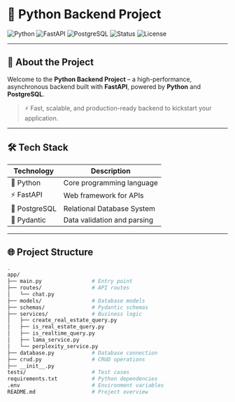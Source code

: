 # 🚀 Python Backend Project

![Python](https://img.shields.io/badge/Python-3.11-blue?logo=python&logoColor=white)
![FastAPI](https://img.shields.io/badge/FastAPI-0.100.0-0?logo=fastapi&logoColor=white&label=FastAPI)
![PostgreSQL](https://img.shields.io/badge/PostgreSQL-%209.6-blue?logo=postgresql&logoColor=white)
![Status](https://img.shields.io/badge/Status-Active-brightgreen)
![License](https://img.shields.io/badge/License-MIT-blue.svg)

---

## 🧠 About the Project

Welcome to the **Python Backend Project** – a high-performance, asynchronous backend built with **FastAPI**, powered by **Python** and **PostgreSQL**.

> ⚡️ Fast, scalable, and production-ready backend to kickstart your application.

---

## 🛠 Tech Stack

| Technology  | Description                  |
|-------------|------------------------------|
| 🐍 Python   | Core programming language     |
| ⚡ FastAPI   | Web framework for APIs        |
| 🐘 PostgreSQL | Relational Database System   |
| 🔐 Pydantic  | Data validation and parsing   |

---

## 🌐 Project Structure

```bash
.
app/
├── main.py                # Entry point
├── routes/                # API routes
│   └── chat.py
├── models/                # Database models
├── schemas/               # Pydantic schemas
├── services/              # Business logic
│   ├── create_real_estate_query.py
│   ├── is_real_estate_query.py
│   ├── is_realtime_query.py
│   ├── lama_service.py
│   └── perplexity_service.py
├── database.py            # Database connection
├── crud.py                # CRUD operations
├── __init__.py
tests/                     # Test cases
requirements.txt           # Python dependencies
.env                       # Environment variables
README.md                  # Project overview
